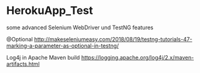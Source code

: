 # HerokuApp_Test
some advanced Selenium WebDriver und TestNG features

@Optional
http://makeseleniumeasy.com/2018/08/19/testng-tutorials-47-marking-a-parameter-as-optional-in-testng/

Log4j in Apache Maven build
https://logging.apache.org/log4j/2.x/maven-artifacts.html